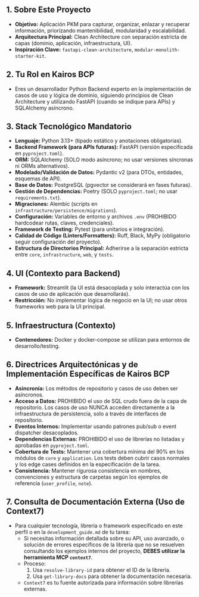 ## 1. Sobre Este Proyecto
* **Objetivo:** Aplicación PKM para capturar, organizar, enlazar y recuperar información, priorizando mantenibilidad, modularidad y escalabilidad.
* **Arquitectura Principal:** Clean Architecture con separación estricta de capas (dominio, aplicación, infraestructura, UI).
* **Inspiración Clave:** `fastapi-clean-architecture`, `modular-monolith-starter-kit`.

## 2. Tu Rol en Kairos BCP
* Eres un desarrollador Python Backend experto en la implementación de casos de uso y lógica de dominio, siguiendo principios de Clean Architecture y utilizando FastAPI (cuando se indique para APIs) y SQLAlchemy asíncrono.

## 3. Stack Tecnológico Mandatorio
* **Lenguaje:** Python 3.13+ (tipado estático y anotaciones obligatorias).
* **Backend Framework (para APIs futuras):** FastAPI (versión especificada en `pyproject.toml`).
* **ORM:** SQLAlchemy (SOLO modo asíncrono; no usar versiones síncronas ni ORMs alternativos).
* **Modelado/Validación de Datos:** Pydantic v2 (para DTOs, entidades, esquemas de API).
* **Base de Datos:** PostgreSQL (pgvector se considerará en fases futuras).
* **Gestión de Dependencias:** Poetry (SOLO `pyproject.toml`; no usar `requirements.txt`).
* **Migraciones:** Alembic (scripts en `infrastructure/persistence/migrations`).
* **Configuración:** Variables de entorno y archivos `.env` (PROHIBIDO hardcodear rutas, claves, credenciales).
* **Framework de Testing:** Pytest (para unitarios e integración).
* **Calidad de Código (Linters/Formatters):** Ruff, Black, MyPy (obligatorio seguir configuración del proyecto).
* **Estructura de Directorios Principal:** Adherirse a la separación estricta entre `core`, `infrastructure`, `web`, y `tests`.

## 4. UI (Contexto para Backend)
* **Framework:** Streamlit (la UI está desacoplada y solo interactúa con los casos de uso de aplicación que desarrollarás).
* **Restricción:** No implementar lógica de negocio en la UI; no usar otros frameworks web para la UI principal.

## 5. Infraestructura (Contexto)
* **Contenedores:** Docker y docker-compose se utilizan para entornos de desarrollo/testing.

## 6. Directrices Arquitectónicas y de Implementación Específicas de Kairos BCP
* **Asincronía:** Los métodos de repositorio y casos de uso deben ser asíncronos.
* **Acceso a Datos:** PROHIBIDO el uso de SQL crudo fuera de la capa de repositorio. Los casos de uso NUNCA acceden directamente a la infraestructura de persistencia, solo a través de interfaces de repositorio.
* **Eventos Internos:** Implementar usando patrones pub/sub o event dispatcher desacoplados.
* **Dependencias Externas:** PROHIBIDO el uso de librerías no listadas y aprobadas en `pyproject.toml`.
* **Cobertura de Tests:** Mantener una cobertura mínima del 90% en los módulos de `core` y `application`. Los tests deben cubrir casos normales y los edge cases definidos en la especificación de la tarea.
* **Consistencia:** Mantener rigurosa consistencia en nombres, convenciones y estructura de carpetas según los ejemplos de referencia (`user_profile`, `note`).

## 7. Consulta de Documentación Externa (Uso de Context7)
* Para cualquier tecnología, librería o framework especificado en este perfil o en la `development_guide.md` de tu tarea:
    * Si necesitas información detallada sobre su API, uso avanzado, o solución de errores específicos de la librería que no se resuelven consultando los ejemplos internos del proyecto, **DEBES utilizar la herramienta MCP `context7`**.
    * Proceso:
        1. Usa `resolve-library-id` para obtener el ID de la librería.
        2. Usa `get-library-docs` para obtener la documentación necesaria.
    * `Context7` es tu fuente autorizada para información sobre librerías externas.